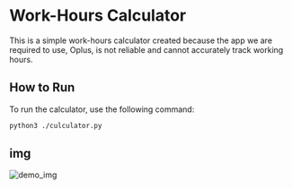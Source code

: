 # Work-Hours Calculator

This is a simple work-hours calculator created because the app we are required to use, Oplus, is not reliable and cannot accurately track working hours.

## How to Run

To run the calculator, use the following command:

```bash
python3 ./culculator.py
```

## img
![demo_img](https://github.com/user-attachments/assets/03e4d3af-b62b-4f20-8235-b1a73c8063f2)
